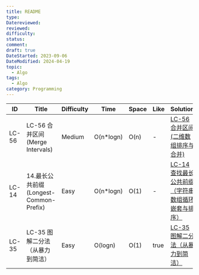 ```yaml
---
title: README
type: 
Datereviewed: 
reviewed: 
difficulty: 
status: 
comment: 
draft: true
DateStarted: 2023-09-06
DateModified: 2024-04-19
topic:
  - Algo
tags:
  - Algo
category: Programming
---
```


| ID    | Title                                  | Difficulty | Time       | Space | Like | Solution                                                                                                                                                                                                                                                                                         |
| ----- | -------------------------------------- | ---------- | ---------- | ----- | ---- | ------------------------------------------------------------------------------------------------------------------------------------------------------------------------------------------------------------------------------------------------------------------------------------------------ |
| LC-56 | LC-56 合并区间 (Merge Intervals)       | Medium     | O(n\*logn) | O(n)  | -    | [LC-56 合并区间 (二维数组排序与合并)](<app://obsidian/LeetCode/LC-56/LC-56%-E5%90%88%E5%B9%B6%E5%8C%BA%E9%97%B4-(%E4%BA%8C%E7%BB%B4%E6%95%B0%E7%BB%84%E6%8E%92%E5%BA%8F%E4%B8%8E%E5%90%88%E5%B9%B6)>)                                                                                            |
| LC-14 | 14.最长公共前缀(Longest-Common-Prefix) | Easy       | O(n\*logn) | O(1)  | -    | [LC-14 查找最长公共前缀（字符串数组循环嵌套与排序）](app://obsidian/LeetCode/LC-14/LC-14%-E6%9F%A5%E6%89%BE%E6%9C%80%E9%95%BF%E5%85%AC%E5%85%B1%E5%89%8D%E7%BC%80%EF%BC%88%E5%AD%97%E7%AC%A6%E4%B8%B2%E6%95%B0%E7%BB%84%E5%BE%AA%E7%8E%AF%E5%B5%8C%E5%A5%97%E4%B8%8E%E6%8E%92%E5%BA%8F%EF%BC%89) |
| LC-35 | LC-35 图解二分法（从暴力到简洁）       | Easy       | O(logn)    | O(1)  | true | [LC-35 图解二分法（从暴力到简洁）](app://obsidian/LeetCode/LC-35/LC-35%-E5%9B%BE%E8%A7%A3%E4%BA%8C%E5%88%86%E6%B3%95%EF%BC%88%E4%BB%8E%E6%9A%B4%E5%8A%9B%E5%88%B0%E7%AE%80%E6%B4%81%EF%BC%89)                                                                                                    |
